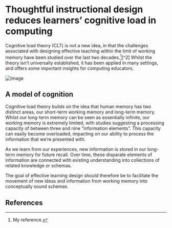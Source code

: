# Thoughtful instructional design reduces learners’ cognitive load in computing

Cognitive load theory (CLT) is not a new idea, in that the challenges
associated with designing effective teaching within the limit of working
memory have been studied over the last two decades.[^1][^2] Whilst the theory
isn’t universally established, it has been applied in many settings, and
offers some important insights for computing educators.

![Image](Image)

## A model of cognition
Cognitive load theory builds on the idea that human memory has two distinct
areas, our short-term working memory and long-term memory. Whilst our
long-term memory can be seen as essentially infinite, our working memory is
extremely limited, with studies suggesting a processing capacity of between
three and nine “information elements”. This capacity can easily become
overloaded, impacting on our ability to process the information that we’re
presented with.

As we learn from our experiences, new information is stored in our long-term
memory for future recall. Over time, these disparate elements of information
are connected with existing understanding into collections of related knowledge
or schemas.

The goal of effective learning design should therefore be to facilitate the
movement of new ideas and information from working memory into conceptually sound schemas.




## References
[^1]: My reference.
